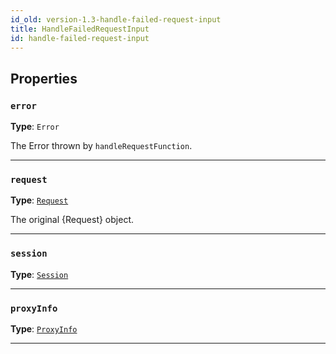 ```yaml
---
id_old: version-1.3-handle-failed-request-input
title: HandleFailedRequestInput
id: handle-failed-request-input
---
```


<a name="handlefailedrequestinput"></a>

## Properties

### `error`

**Type**: `Error`

The Error thrown by `handleRequestFunction`.

---

### `request`

**Type**: [`Request`](../api/request)

The original {Request} object.

---

### `session`

**Type**: [`Session`](../api/session)

---

### `proxyInfo`

**Type**: [`ProxyInfo`](../typedefs/proxy-info)

---
